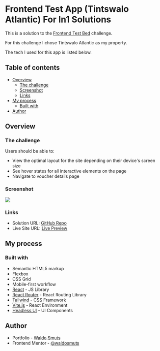 # Frontend Test App (Tintswalo Atlantic) For In1 Solutions

This is a solution to the [Frontend Test Bed](https://github.com/In1Solutions/frontend-test-bed) challenge.

For this challenge I chose Tintswalo Atlantic as my property.

The tech I used for this app is listed below.

## Table of contents

- [Overview](#overview)
  - [The challenge](#the-challenge)
  - [Screenshot](#screenshot)
  - [Links](#links)
- [My process](#my-process)
  - [Built with](#built-with)
- [Author](#author)

## Overview

### The challenge

Users should be able to:

- View the optimal layout for the site depending on their device's screen size
- See hover states for all interactive elements on the page
- Navigate to voucher details page

### Screenshot

![](./screenshot.png)

### Links

- Solution URL: [GitHub Repo](https://github.com/waldosmuts/frontend-test-app/)
- Live Site URL: [Live Preview](https://frontend-test-tintswalo.netlify.app/)

## My process

### Built with

- Semantic HTML5 markup
- Flexbox
- CSS Grid
- Mobile-first workflow
- [React](https://reactjs.org/) - JS Library
- [React Router](https://reactrouter.com/) - React Routing Library
- [Tailwind](https://tailwindcss.com/) - CSS Framework
- [Vite.js](https://vitejs.dev/) - React Environment
- [Headless UI](https://headlessui.dev/) - UI Components

## Author

- Portfolio - [Waldo Smuts](https://waldosmuts.netlify.app)
- Frontend Mentor - [@waldosmuts](https://www.frontendmentor.io/profile/waldosmuts)
